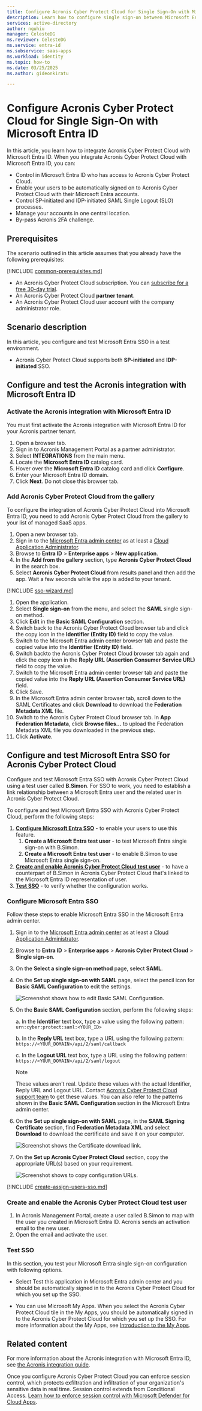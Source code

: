 ```yaml
---
title: Configure Acronis Cyber Protect Cloud for Single Sign-On with Microsoft Entra ID
description: Learn how to configure single sign-on between Microsoft Entra ID and Acronis Cyber Protect Cloud.
services: active-directory
author: nguhiu
manager: CelesteDG
ms.reviewer: CelesteDG
ms.service: entra-id
ms.subservice: saas-apps
ms.workload: identity
ms.topic: how-to
ms.date: 03/25/2025
ms.author: gideonkiratu

---
```


# Configure Acronis Cyber Protect Cloud for Single Sign-On with Microsoft Entra ID

In this article,  you learn how to integrate Acronis Cyber Protect Cloud with Microsoft Entra ID. When you integrate Acronis Cyber Protect Cloud with Microsoft Entra ID, you can:

* Control in Microsoft Entra ID who has access to Acronis Cyber Protect Cloud.
* Enable your users to be automatically signed on to Acronis Cyber Protect Cloud with their Microsoft Entra accounts.
* Control SP-initiated and IDP-initiated SAML Single Logout (SLO) processes.
* Manage your accounts in one central location.
* By-pass Acronis 2FA challenge.

## Prerequisites

The scenario outlined in this article assumes that you already have the following prerequisites:

[!INCLUDE [common-prerequisites.md](~/identity/saas-apps/includes/common-prerequisites.md)]
* An Acronis Cyber Protect Cloud subscription. You can [subscribe for a free 30-day trial](https://www.acronis.com/products/cloud/trial/).
* An Acronis Cyber Protect Cloud **partner tenant**.
* An Acronis Cyber Protect Cloud user account with the company administrator role.

## Scenario description

In this article, you configure and test Microsoft Entra SSO in a test environment.

* Acronis Cyber Protect Cloud supports both **SP-initiated** and **IDP-initiated** SSO.

## Configure and test the Acronis integration with Microsoft Entra ID

### Activate the Acronis integration with Microsoft Entra ID

You must first activate the Acronis integration with Microsoft Entra ID for your Acronis partner tenant.

1. Open a browser tab.
1. Sign in to Acronis Management Portal as a partner administrator.
1. Select **INTEGRATIONS** from the main menu.
1. Locate the **Microsoft Entra ID** catalog card.
1. Hover over the **Microsoft Entra ID** catalog card and click **Configure**.
1. Enter your Microsoft Entra ID domain.
1. Click **Next**. Do not close this browser tab.

### Add Acronis Cyber Protect Cloud from the gallery

To configure the integration of Acronis Cyber Protect Cloud into Microsoft Entra ID, you need to add Acronis Cyber Protect Cloud from the gallery to your list of managed SaaS apps.

1. Open a new browser tab.
1. Sign in to the [Microsoft Entra admin center](https://entra.microsoft.com) as at least a [Cloud Application Administrator](~/identity/role-based-access-control/permissions-reference.md#cloud-application-administrator).
1. Browse to **Entra ID** > **Enterprise apps** > **New application**.
1. In the **Add from the gallery** section, type **Acronis Cyber Protect Cloud** in the search box.
1. Select **Acronis Cyber Protect Cloud** from results panel and then add the app. Wait a few seconds while the app is added to your tenant.

[!INCLUDE [sso-wizard.md](~/identity/saas-apps/includes/sso-wizard.md)]

1. Open the application.
1. Select **Single sign-on** from the menu, and select the **SAML** single sign-on method.
1. Click **Edit** in the **Basic SAML Configuration** section.
1. Switch back to the Acronis Cyber Protect Cloud browser tab and click the copy icon in the **Identifier (Entity ID)** field to copy the value.
1. Switch to the Microsoft Entra admin center browser tab and paste the copied value into the **Identifier (Entity ID)** field.
1. Switch backto the Acronis Cyber Protect Cloud browser tab again and click the copy icon in the **Reply URL (Assertion Consumer Service URL)** field to copy the value.
1. Switch to the Microsoft Entra admin center browser tab and paste the copied value into the **Reply URL (Assertion Consumer Service URL)** field.
1. Click Save.
1. In the Microsoft Entra admin center browser tab, scroll down to the SAML Certificates and click **Download** to download the **Federation Metadata XML** file.
1. Switch to the Acronis Cyber Protect Cloud browser tab. In **App Federation Metadata**, click **Browse files...** to upload the Federation Metadata XML file you downloaded in the previous step.
1. Click **Activate**.
 
## Configure and test Microsoft Entra SSO for Acronis Cyber Protect Cloud

Configure and test Microsoft Entra SSO with Acronis Cyber Protect Cloud using a test user called **B.Simon**. For SSO to work, you need to establish a link relationship between a Microsoft Entra user and the related user in Acronis Cyber Protect Cloud.

To configure and test Microsoft Entra SSO with Acronis Cyber Protect Cloud, perform the following steps:

1. **[Configure Microsoft Entra SSO](#configure-microsoft-entra-sso)** - to enable your users to use this feature.
    1. **Create a Microsoft Entra test user** - to test Microsoft Entra single sign-on with B.Simon.
    1. **Create a Microsoft Entra test user** - to enable B.Simon to use Microsoft Entra single sign-on.
1. **[Create and enable Acronis Cyber Protect Cloud test user](#Create-and-enable-the-Acronis-Cyber-Protect-Cloud-test-user)** - to have a counterpart of B.Simon in Acronis Cyber Protect Cloud that's linked to the Microsoft Entra ID representation of user.
1. **[Test SSO](#test-sso)** - to verify whether the configuration works.

### Configure Microsoft Entra SSO

Follow these steps to enable Microsoft Entra SSO in the Microsoft Entra admin center.

1. Sign in to the [Microsoft Entra admin center](https://entra.microsoft.com) as at least a [Cloud Application Administrator](~/identity/role-based-access-control/permissions-reference.md#cloud-application-administrator).
1. Browse to **Entra ID** > **Enterprise apps** > **Acronis Cyber Protect Cloud** > **Single sign-on**.
1. On the **Select a single sign-on method** page, select **SAML**.
1. On the **Set up single sign-on with SAML** page, select the pencil icon for **Basic SAML Configuration** to edit the settings.

   ![Screenshot shows how to edit Basic SAML Configuration.](common/edit-urls.png "Basic Configuration")

1. On the **Basic SAML Configuration** section, perform the following steps:

    a. In the **Identifier** text box, type a value using the following pattern:
    `urn:cyber:protect:saml:<YOUR_ID>`

    b. In the **Reply URL** text box, type a URL using the following pattern:
    `https://<YOUR_DOMAIN>/api/2/saml/callback`

    c. In the **Logout URL** text box, type a URL using the following pattern:
    `https://<YOUR_DOMAIN>/api/2/saml/logout`

	> [!NOTE]
	> These values aren't real. Update these values with the actual Identifier, Reply URL and Logout URL. Contact [Acronis Cyber Protect Cloud support team](mailto:mspsupport@acronis.com) to get these values. You can also refer to the patterns shown in the **Basic SAML Configuration** section in the Microsoft Entra admin center.

1. On the **Set up single sign-on with SAML** page, in the **SAML Signing Certificate** section, find **Federation Metadata XML** and select **Download** to download the certificate and save it on your computer.

	![Screenshot shows the Certificate download link.](common/metadataxml.png "Certificate")

1. On the **Set up Acronis Cyber Protect Cloud** section, copy the appropriate URL(s) based on your requirement.

	![Screenshot shows to copy configuration URLs.](common/copy-configuration-urls.png "Metadata")

[!INCLUDE [create-assign-users-sso.md](~/identity/saas-apps/includes/create-assign-users-sso.md)]

### Create and enable the Acronis Cyber Protect Cloud test user

1. In Acronis Management Portal, create a user called B.Simon to map with the user you created in Microsoft Entra ID. Acronis sends an activation email to the new user.
1. Open the email and activate the user.

### Test SSO 

In this section, you test your Microsoft Entra single sign-on configuration with following options.
 
* Select Test this application in Microsoft Entra admin center and you should be automatically signed in to the Acronis Cyber Protect Cloud for which you set up the SSO.
 
* You can use Microsoft My Apps. When you select the Acronis Cyber Protect Cloud tile in the My Apps, you should be automatically signed in to the Acronis Cyber Protect Cloud for which you set up the SSO. For more information about the My Apps, see [Introduction to the My Apps](https://support.microsoft.com/account-billing/sign-in-and-start-apps-from-the-my-apps-portal-2f3b1bae-0e5a-4a86-a33e-876fbd2a4510).

## Related content
For more information about the Acronis integration with Microsoft Entra ID, see [the Acronis integration guide](https://www.acronis.com/support/documentation/EntraID/index.html#overview.html).

Once you configure Acronis Cyber Protect Cloud you can enforce session control, which protects exfiltration and infiltration of your organization's sensitive data in real time. Session control extends from Conditional Access. [Learn how to enforce session control with Microsoft Defender for Cloud Apps](/cloud-app-security/proxy-deployment-any-app).
